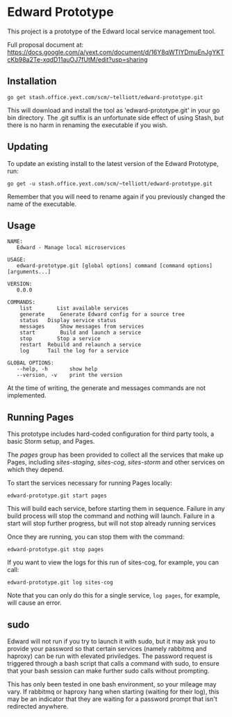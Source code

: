 # Edward Prototype

This project is a prototype of the Edward local service management tool.

Full proposal document at: https://docs.google.com/a/yext.com/document/d/16Y8qWTlYDmuEnJgYKTcKb98a2Te-xqdD11auOJ7fUtM/edit?usp=sharing

## Installation

    go get stash.office.yext.com/scm/~telliott/edward-prototype.git

This will download and install the tool as 'edward-prototype.git' in your go bin directory. The .git suffix is an unfortunate side effect of using Stash, but there is no harm in renaming the executable if you wish.

## Updating

To update an existing install to the latest version of the Edward Prototype, run:

    go get -u stash.office.yext.com/scm/~telliott/edward-prototype.git

Remember that you will need to rename again if you previously changed the name of the executable.

## Usage

    NAME:
       Edward - Manage local microservices
    
    USAGE:
       edward-prototype.git [global options] command [command options] [arguments...]
    
    VERSION:
       0.0.0

    COMMANDS:
        list	    List available services
        generate	 Generate Edward config for a source tree
        status	 Display service status
        messages	 Show messages from services
        start   	 Build and launch a service
        stop	    Stop a service
        restart	 Rebuild and relaunch a service
        log		 Tail the log for a service

    GLOBAL OPTIONS:
       --help, -h		show help
       --version, -v	print the version

At the time of writing, the generate and messages commands are not implemented.

## Running Pages

This prototype includes hard-coded configuration for third party tools, a basic Storm setup, and Pages.

The *pages* group has been provided to collect all the services that make up Pages, including *sites-staging*, *sites-cog*, *sites-storm* and other services on which they depend.

To start the services necessary for running Pages locally:

    edward-prototype.git start pages
    
This will build each service, before starting them in sequence. Failure in any build process will stop the command and nothing will launch. Failure in a start will stop further progress, but will not stop already running services
    
Once they are running, you can stop them with the command:

    edward-prototype.git stop pages
    
If you want to view the logs for this run of sites-cog, for example, you can call:

    edward-prototype.git log sites-cog
    
Note that you can only do this for a single service, `log pages`, for example, will cause an error.

## sudo

Edward will not run if you try to launch it with sudo, but it may ask you to provide your password so that certain services (namely rabbitmq and haproxy) can be run with elevated priviledges. The password request is triggered through a bash script that calls a command with sudo, to ensure that your bash session can make further sudo calls without prompting.

This has only been tested in one bash environment, so your mileage may vary. If rabbitmq or haproxy hang when starting (waiting for their log), this may be an indicator that they are waiting for a password prompt that isn't redirected anywhere.
